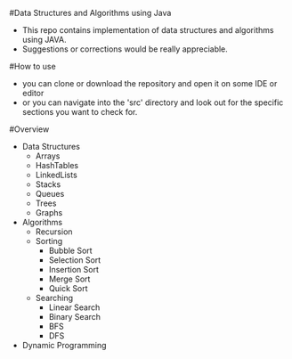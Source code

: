 #Data Structures and Algorithms using Java
- This repo contains implementation of data structures and algorithms using JAVA.
- Suggestions or corrections would be really appreciable.

#How to use
- you can clone or download the repository and open it on some IDE or editor
- or you can navigate into the 'src' directory and look out for the specific sections you want to check for.

#Overview
<ul>
<li>
Data Structures
<ul>
<li>Arrays</li>
<li>HashTables</li>
<li>LinkedLists</li>
<li>Stacks</li>
<li>Queues</li>
<li>Trees</li>
<li>Graphs</li>
</ul>
</li>
<li>
Algorithms
<ul>
<li>Recursion</li>
<li>Sorting<ul>
<li>Bubble Sort</li>
<li>Selection Sort</li>
<li>Insertion Sort</li>
<li>Merge Sort</li>
<li>Quick Sort</li>
</ul>
</li>
<li>Searching<ul>
<li>Linear Search</li>
<li>Binary Search</li>
<li>BFS</li>
<li>DFS</li>
</ul></li>
</ul>
</li>
<li>Dynamic Programming</li>
</ul>

